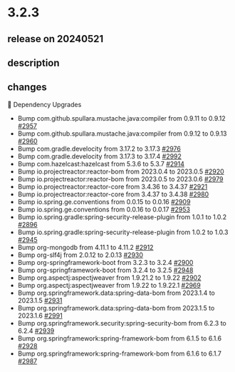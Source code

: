 # 3.2.3

## release on 20240521

## description

## changes

🔨 Dependency Upgrades

* Bump com.github.spullara.mustache.java:compiler from 0.9.11 to 0.9.12 <a href="https://github.com/spring-projects/spring-session/pull/2957" data-hovercard-type="pull_request" data-hovercard-url="/spring-projects/spring-session/pull/2957/hovercard">#2957</a>
* Bump com.github.spullara.mustache.java:compiler from 0.9.12 to 0.9.13 <a href="https://github.com/spring-projects/spring-session/pull/2960" data-hovercard-type="pull_request" data-hovercard-url="/spring-projects/spring-session/pull/2960/hovercard">#2960</a>
* Bump com.gradle.develocity from 3.17.2 to 3.17.3 <a href="https://github.com/spring-projects/spring-session/pull/2976" data-hovercard-type="pull_request" data-hovercard-url="/spring-projects/spring-session/pull/2976/hovercard">#2976</a>
* Bump com.gradle.develocity from 3.17.3 to 3.17.4 <a href="https://github.com/spring-projects/spring-session/pull/2992" data-hovercard-type="pull_request" data-hovercard-url="/spring-projects/spring-session/pull/2992/hovercard">#2992</a>
* Bump com.hazelcast:hazelcast from 5.3.6 to 5.3.7 <a href="https://github.com/spring-projects/spring-session/pull/2914" data-hovercard-type="pull_request" data-hovercard-url="/spring-projects/spring-session/pull/2914/hovercard">#2914</a>
* Bump io.projectreactor:reactor-bom from 2023.0.4 to 2023.0.5 <a href="https://github.com/spring-projects/spring-session/pull/2920" data-hovercard-type="pull_request" data-hovercard-url="/spring-projects/spring-session/pull/2920/hovercard">#2920</a>
* Bump io.projectreactor:reactor-bom from 2023.0.5 to 2023.0.6 <a href="https://github.com/spring-projects/spring-session/pull/2979" data-hovercard-type="pull_request" data-hovercard-url="/spring-projects/spring-session/pull/2979/hovercard">#2979</a>
* Bump io.projectreactor:reactor-core from 3.4.36 to 3.4.37 <a href="https://github.com/spring-projects/spring-session/pull/2921" data-hovercard-type="pull_request" data-hovercard-url="/spring-projects/spring-session/pull/2921/hovercard">#2921</a>
* Bump io.projectreactor:reactor-core from 3.4.37 to 3.4.38 <a href="https://github.com/spring-projects/spring-session/pull/2980" data-hovercard-type="pull_request" data-hovercard-url="/spring-projects/spring-session/pull/2980/hovercard">#2980</a>
* Bump io.spring.ge.conventions from 0.0.15 to 0.0.16 <a href="https://github.com/spring-projects/spring-session/pull/2909" data-hovercard-type="pull_request" data-hovercard-url="/spring-projects/spring-session/pull/2909/hovercard">#2909</a>
* Bump io.spring.ge.conventions from 0.0.16 to 0.0.17 <a href="https://github.com/spring-projects/spring-session/pull/2953" data-hovercard-type="pull_request" data-hovercard-url="/spring-projects/spring-session/pull/2953/hovercard">#2953</a>
* Bump io.spring.gradle:spring-security-release-plugin from 1.0.1 to 1.0.2 <a href="https://github.com/spring-projects/spring-session/pull/2896" data-hovercard-type="pull_request" data-hovercard-url="/spring-projects/spring-session/pull/2896/hovercard">#2896</a>
* Bump io.spring.gradle:spring-security-release-plugin from 1.0.2 to 1.0.3 <a href="https://github.com/spring-projects/spring-session/pull/2945" data-hovercard-type="pull_request" data-hovercard-url="/spring-projects/spring-session/pull/2945/hovercard">#2945</a>
* Bump org-mongodb from 4.11.1 to 4.11.2 <a href="https://github.com/spring-projects/spring-session/pull/2912" data-hovercard-type="pull_request" data-hovercard-url="/spring-projects/spring-session/pull/2912/hovercard">#2912</a>
* Bump org-slf4j from 2.0.12 to 2.0.13 <a href="https://github.com/spring-projects/spring-session/pull/2930" data-hovercard-type="pull_request" data-hovercard-url="/spring-projects/spring-session/pull/2930/hovercard">#2930</a>
* Bump org-springframework-boot from 3.2.3 to 3.2.4 <a href="https://github.com/spring-projects/spring-session/pull/2900" data-hovercard-type="pull_request" data-hovercard-url="/spring-projects/spring-session/pull/2900/hovercard">#2900</a>
* Bump org-springframework-boot from 3.2.4 to 3.2.5 <a href="https://github.com/spring-projects/spring-session/pull/2948" data-hovercard-type="pull_request" data-hovercard-url="/spring-projects/spring-session/pull/2948/hovercard">#2948</a>
* Bump org.aspectj:aspectjweaver from 1.9.21.2 to 1.9.22 <a href="https://github.com/spring-projects/spring-session/pull/2902" data-hovercard-type="pull_request" data-hovercard-url="/spring-projects/spring-session/pull/2902/hovercard">#2902</a>
* Bump org.aspectj:aspectjweaver from 1.9.22 to 1.9.22.1 <a href="https://github.com/spring-projects/spring-session/pull/2969" data-hovercard-type="pull_request" data-hovercard-url="/spring-projects/spring-session/pull/2969/hovercard">#2969</a>
* Bump org.springframework.data:spring-data-bom from 2023.1.4 to 2023.1.5 <a href="https://github.com/spring-projects/spring-session/pull/2931" data-hovercard-type="pull_request" data-hovercard-url="/spring-projects/spring-session/pull/2931/hovercard">#2931</a>
* Bump org.springframework.data:spring-data-bom from 2023.1.5 to 2023.1.6 <a href="https://github.com/spring-projects/spring-session/pull/2991" data-hovercard-type="pull_request" data-hovercard-url="/spring-projects/spring-session/pull/2991/hovercard">#2991</a>
* Bump org.springframework.security:spring-security-bom from 6.2.3 to 6.2.4 <a href="https://github.com/spring-projects/spring-session/pull/2939" data-hovercard-type="pull_request" data-hovercard-url="/spring-projects/spring-session/pull/2939/hovercard">#2939</a>
* Bump org.springframework:spring-framework-bom from 6.1.5 to 6.1.6 <a href="https://github.com/spring-projects/spring-session/pull/2928" data-hovercard-type="pull_request" data-hovercard-url="/spring-projects/spring-session/pull/2928/hovercard">#2928</a>
* Bump org.springframework:spring-framework-bom from 6.1.6 to 6.1.7 <a href="https://github.com/spring-projects/spring-session/pull/2987" data-hovercard-type="pull_request" data-hovercard-url="/spring-projects/spring-session/pull/2987/hovercard">#2987</a>

